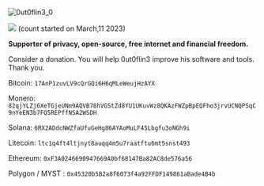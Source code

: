 ![0ut0flin3_0](https://user-images.githubusercontent.com/114559605/224493151-8d648284-1958-493a-97f6-0de81d98ea4e.png)

![](https://komarev.com/ghpvc/?username=0ut0flin3) (count started on March,11 2023)

**Supporter of privacy, open-source, free internet and financial freedom.**


Consider a donation. You will help 0ut0flin3 improve his software and tools. Thank you.

Bitcoin:  `17AnP1zuvLV9cQrGQi6H6qMLeWeujHzAYX`

Monero: `82qjYLZj6XeTGjeUNm9AQVB78hVGStZd8YU1UKuvWz8QKAzFWZpBpEQFho3jrvUCNQPSqC9nYeEN3b7FQ5REPffNSA2WSDH`

Solana: `6RX2ADdcNWZfaUfuGeHg86AYAoMuLF45Lbgfu3oNGh9i`

Litecoin: `ltc1q4ft4ltjnyt8auqq4m5u7raatftu6mt5snst493`

Ethereum: `0xF3A0246690947669A0bf68147Ba82AC8de576a56`

Polygon / MYST : `0x45320b5B2a8f6073f4a92FFDF149861aBade4B4b`
